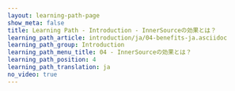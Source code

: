 ```yaml
---
layout: learning-path-page
show_meta: false
title: Learning Path - Introduction - InnerSourceの効果とは？
learning_path_article: introduction/ja/04-benefits-ja.asciidoc
learning_path_group: Introduction
learning_path_menu_title: 04 - InnerSourceの効果とは？
learning_path_position: 4
learning_path_translation: ja
no_video: true
---
```

<!--- This file autogenerated from https://github.com/InnerSourceCommons/InnerSourceLearningPath/blob/master/scripts/generate_learning_path_markdown.js -->